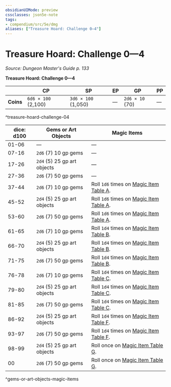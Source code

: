 ```yaml
---
obsidianUIMode: preview
cssclasses: json5e-note
tags:
- compendium/src/5e/dmg
aliases: ["Treasure Hoard: Challenge 0—4"]
---
```

# Treasure Hoard: Challenge 0—4
*Source: Dungeon Master's Guide p. 133* 

**Treasure Hoard: Challenge 0—4**

|  | CP | SP | EP | GP | PP |
|--|----|----|----|----|----|
| **Coins** | `6d6 × 100` (2,100) | `3d6 × 100` (1,050) | — | `2d6 × 10` (70) | — |
^treasure-hoard-challenge-04

| dice: d100 | Gems or Art Objects | Magic Items |
|------------|---------------------|-------------|
| 01-06 | — | — |
| 07-16 | `2d6` (7) 10 gp gems | — |
| 17-26 | `2d4` (5) 25 gp art objects | — |
| 27-36 | `2d6` (7) 50 gp gems | — |
| 37-44 | `2d6` (7) 10 gp gems | Roll `1d6` times on [Magic Item Table A](magic-item-table-a.md). |
| 45-52 | `2d4` (5) 25 gp art objects | Roll `1d6` times on [Magic Item Table A](magic-item-table-a.md). |
| 53-60 | `2d6` (7) 50 gp gems | Roll `1d6` times on [Magic Item Table A](magic-item-table-a.md). |
| 61-65 | `2d6` (7) 10 gp gems | Roll `1d4` times on [Magic Item Table B](magic-item-table-b.md). |
| 66-70 | `2d4` (5) 25 gp art objects | Roll `1d4` times on [Magic Item Table B](magic-item-table-b.md). |
| 71-75 | `2d6` (7) 50 gp gems | Roll `1d4` times on [Magic Item Table B](magic-item-table-b.md). |
| 76-78 | `2d6` (7) 10 gp gems | Roll `1d4` times on [Magic Item Table C](magic-item-table-c.md). |
| 79-80 | `2d4` (5) 25 gp art objects | Roll `1d4` times on [Magic Item Table C](magic-item-table-c.md). |
| 81-85 | `2d6` (7) 50 gp gems | Roll `1d4` times on [Magic Item Table C](magic-item-table-c.md). |
| 86-92 | `2d4` (5) 25 gp art objects | Roll `1d4` times on [Magic Item Table F](magic-item-table-f.md). |
| 93-97 | `2d6` (7) 50 gp gems | Roll `1d4` times on [Magic Item Table F](magic-item-table-f.md). |
| 98-99 | `2d4` (5) 25 gp art objects | Roll once on [Magic Item Table G](magic-item-table-g.md). |
| 00 | `2d6` (7) 50 gp gems | Roll once on [Magic Item Table G](magic-item-table-g.md). |
^gems-or-art-objects-magic-items